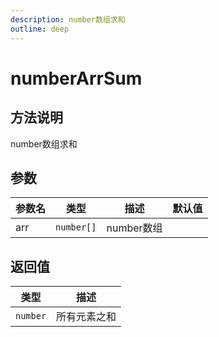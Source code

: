 ```yaml
---
description: number数组求和
outline: deep
---
```


# numberArrSum

## 方法说明

number数组求和

## 参数

| 参数名 | 类型 | 描述 | 默认值 |
| --- | --- | --- | --- |
| arr | `number[]` | number数组 |  |

## 返回值

| 类型 | 描述 |
| --- | --- |
| `number` | 所有元素之和 |
